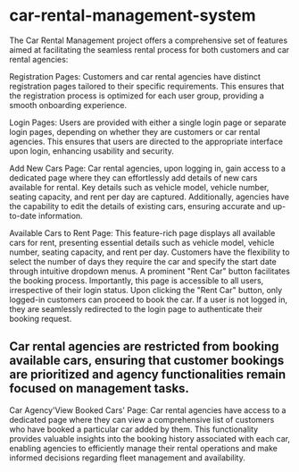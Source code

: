 # car-rental-management-system


The Car Rental Management project offers a comprehensive set of features aimed at facilitating the seamless rental process for both customers and car rental agencies:

Registration Pages: Customers and car rental agencies have distinct registration pages tailored to their specific requirements. This ensures that the registration process is optimized for each user group, providing a smooth onboarding experience.

Login Pages: Users are provided with either a single login page or separate login pages, depending on whether they are customers or car rental agencies. This ensures that users are directed to the appropriate interface upon login, enhancing usability and security.

Add New Cars Page: Car rental agencies, upon logging in, gain access to a dedicated page where they can effortlessly add details of new cars available for rental. Key details such as vehicle model, vehicle number, seating capacity, and rent per day are captured. Additionally, agencies have the capability to edit the details of existing cars, ensuring accurate and up-to-date information.

Available Cars to Rent Page: This feature-rich page displays all available cars for rent, presenting essential details such as vehicle model, vehicle number, seating capacity, and rent per day. Customers have the flexibility to select the number of days they require the car and specify the start date through intuitive dropdown menus.
A prominent "Rent Car" button facilitates the booking process. Importantly, this page is accessible to all users, irrespective of their login status.
Upon clicking the "Rent Car" button, only logged-in customers can proceed to book the car. If a user is not logged in, they are seamlessly redirected to the login page to authenticate their booking request.

## Car rental agencies are restricted from booking available cars, ensuring that customer bookings are prioritized and agency functionalities remain focused on management tasks.

Car Agency'View Booked Cars' Page: Car rental agencies have access to a dedicated page where they can view a comprehensive list of customers who have booked a particular car added by them. This functionality provides valuable insights into the booking history associated with each car, enabling agencies to efficiently manage their rental operations and make informed decisions regarding fleet management and availability.




